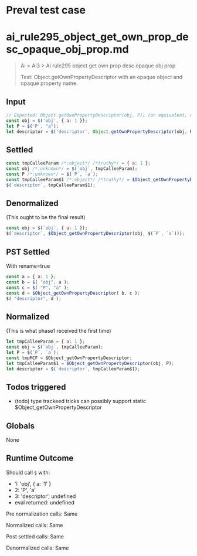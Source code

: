 # Preval test case

# ai_rule295_object_get_own_prop_desc_opaque_obj_prop.md

> Ai > Ai3 > Ai rule295 object get own prop desc opaque obj prop
>
> Test: Object.getOwnPropertyDescriptor with an opaque object and opaque property name.

## Input

`````js filename=intro
// Expected: Object.getOwnPropertyDescriptor(obj, P); (or equivalent, call preserved)
const obj = $('obj', { a: 1 });
let P = $('P', "a");
let descriptor = $('descriptor', Object.getOwnPropertyDescriptor(obj, P));
`````


## Settled


`````js filename=intro
const tmpCalleeParam /*:object*/ /*truthy*/ = { a: 1 };
const obj /*:unknown*/ = $(`obj`, tmpCalleeParam);
const P /*:unknown*/ = $(`P`, `a`);
const tmpCalleeParam$1 /*:object*/ /*truthy*/ = $Object_getOwnPropertyDescriptor(obj, P);
$(`descriptor`, tmpCalleeParam$1);
`````


## Denormalized
(This ought to be the final result)

`````js filename=intro
const obj = $(`obj`, { a: 1 });
$(`descriptor`, $Object_getOwnPropertyDescriptor(obj, $(`P`, `a`)));
`````


## PST Settled
With rename=true

`````js filename=intro
const a = { a: 1 };
const b = $( "obj", a );
const c = $( "P", "a" );
const d = $Object_getOwnPropertyDescriptor( b, c );
$( "descriptor", d );
`````


## Normalized
(This is what phase1 received the first time)

`````js filename=intro
let tmpCalleeParam = { a: 1 };
const obj = $(`obj`, tmpCalleeParam);
let P = $(`P`, `a`);
const tmpMCF = $Object_getOwnPropertyDescriptor;
let tmpCalleeParam$1 = $Object_getOwnPropertyDescriptor(obj, P);
let descriptor = $(`descriptor`, tmpCalleeParam$1);
`````


## Todos triggered


- (todo) type trackeed tricks can possibly support static $Object_getOwnPropertyDescriptor


## Globals


None


## Runtime Outcome


Should call `$` with:
 - 1: 'obj', { a: '1' }
 - 2: 'P', 'a'
 - 3: 'descriptor', undefined
 - eval returned: undefined

Pre normalization calls: Same

Normalized calls: Same

Post settled calls: Same

Denormalized calls: Same
